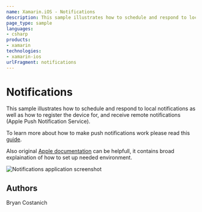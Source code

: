 ```yaml
---
name: Xamarin.iOS - Notifications
description: This sample illustrates how to schedule and respond to local notifications as well as how to register the device for, and receive remote...
page_type: sample
languages:
- csharp
products:
- xamarin
technologies:
- xamarin-ios
urlFragment: notifications
---
```

# Notifications

This sample illustrates how to schedule and respond to
local notifications as well as how to register the device
for, and receive remote notifications (Apple Push
Notification Service).

To learn more about how to make push notifications work please read this <a href="http://developer.xamarin.com/guides/cross-platform/application_fundamentals/notifications/ios/remote_notifications_in_ios/">guide</a>.

Also original <a href="https://developer.apple.com/library/ios/documentation/IDEs/Conceptual/AppDistributionGuide/ConfiguringPushNotifications/ConfiguringPushNotifications.html">Apple documentation</a> can be helpfull, it contains broad explaination of how to set up needed environment. 

![Notifications application screenshot](Screenshots/01.png "Notifications application screenshot")

## Authors

Bryan Costanich